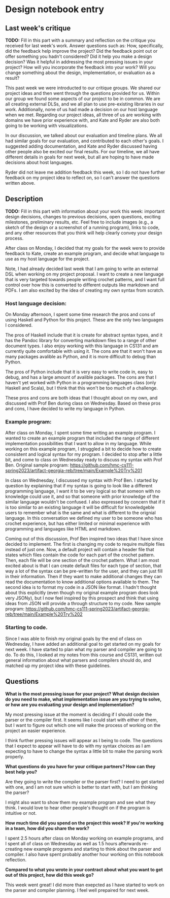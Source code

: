# Design notebook entry

## Last week's critique

**TODO:** Fill in this part with a summary and reflection on the critique you received for
last week's work. Answer questions such as:  How, specifically, did the feedback help
improve the project? Did the feedback point out or offer something you hadn't considered?
Did it help you make a design decision? Was it helpful in addressing the most pressing
issues in your project? How will you incorporate the feedback into your work? Will you
change something about the design, implementation, or evaluation as a result?

This past week we were introducted to our critique groups. We shared our project
ideas and then went through the questions provided for us. Within our group
we found some aspects of our project to be in common. We are all creating
external DLSs, and we all plan to use pre-existing libraries in our work. Additionally,
none of us had made a decision on our host language when we met. Regarding our
project ideas, all three of us are working with domains we have prior experience
with, and Kate and Ryder are also both going to be working with visualizations.

In our discussion, we talked about our evaluation and timeline plans. We all
had similar goals for our evaluation, and contributed to each other's goals.
I suggested adding documentation, and Kate and Ryder discussed having other
people also be excited our final results. For our timeline, we all have different
details in goals for next week, but all are hoping to have made decisions about
host languages.

Ryder did not leave me addition feedback this week, so I do not have further
feedback on my project idea to reflect on, so I can't answer the questions
written above.

## Description

**TODO:** Fill in this part with information about your work this week:
important design decisions, changes to previous decisions, open questions,
exciting milestones, preliminary results, etc. Feel free to include images
(e.g., a sketch of the design or a screenshot of a running program), links to
code, and any other resources that you think will help clearly convey your
design process.

After class on Monday, I decided that my goals for the week were to provide feedback to Kate,
create an example program, and decide what language to use as my host language for the project.

Note, I had already decided last week that I am going to write an external DSL when working
on my project proposal. I want to create a new language that is very targeted towards
people writing crochet patterns, and I want full control over how this is converted to different
outputs like markdown and PDFs. I am also excited by the idea of creating my own syntax from
scratch.

### Host language decision:
On Monday afternoon, I spent some time research the pros and cons of using Haskell and Python
for this project. These are the only two languages I considered.

The pros of Haskell include
that it is create for abstract syntax types, and it has the Pandoc library for converting
markdown files to a range of other document types. I also enjoy working with this language in
CS131 and am currently quite comfortable with using it. The cons are that it won't have as
many packages avalible as Python, and it is more difficult to debug than Python.

The pros of Python include that it is very easy to write code in, easy to debug, and has a
large amount of avalible packages. The cons are that I haven't yet worked with Python in a
programming languages class (only Haskell and Scala), but I think that this won't be too
much of a challenge.

These pros and cons are both ideas that I thought about on my own, and discussed with Prof Ben
during class on Wednesday. Based on these pros and cons, I have decided to write my language
in Python.

### Example program:
After class on Monday, I spent some time writing an example program. I wanted to create an
example program that included the range of different implementation possibilities that I want
to allow in my language. While working on this example program, I struggled a bit to decide
how to create consistent and logical syntax for my program. I decided to stop after a little bit,
and come to class on Wednesday ready to discuss my syntax with Prof Ben.
Original sample program: https://github.com/hmc-cs111-spring2023/artifact-georgia-reb/tree/main/Example%20Try%201

In class on Wednesday, I discussed my syntax with Prof Ben. I started by question by explaining
that if my syntax is going to look like a different programming language, I want it to be very
logical so that someon with no knowledge could use it, and so that someone with prior knowledge
of the similar language wouldn't be confused. I also expressed by concern that if it is too
similar to an existing language it will be difficult for knowledgeble users to remember what is
the same and what is different to the orignial language. In this conversation we defined my user
to be someone who has crochet experience, but has either limited or minimal experience with programming
and languages like HTML and markdown.

Coming out of this discussion, Prof Ben inspired two ideas that I have since decided to implement.
The first is changing my code to require multiple files instead of just one. Now, a default project
will contain a header file that states which files contain the code for each part of the crochet pattern. 
Then, each file will be one section of the crochet pattern. What I am most excited about is that I can
create default files for each type of section, that way a lot of the syntax can be pre-written for
the user, and they can just fill in their information. Then if they want to make additional changes
they can read the documentation to know additional options available to them.
The second idea is to format my code in a JSON like format. I hadn't thought about this explicitly
(even though my original example program does look very JSONy), but I now feel inspired by this
prospect and think that using ideas from JSON will provide a through structure to my code.
New sample program: https://github.com/hmc-cs111-spring2023/artifact-georgia-reb/tree/main/Example%20Try%202

### Starting to code.
Since I was able to finish my original goals by the end of class on Wednesday, I have added an additional
goal to get started on my goals for next week. I have started to plan what my parser and
compiler are going to do. To do this, I looked at my notes from this course
and CS131, written out general information about what parsers and compilers
should do, and matched up my project idea with these guidelines.

## Questions

**What is the most pressing issue for your project? What design decision do
you need to make, what implementation issue are you trying to solve, or how
are you evaluating your design and implementation?**

My most pressing issue at the moment is deciding if I should code the parser
or the compiler first. It seems like I could start with either of them, but I
want to figure out which one will make the process of working on the project
an easier experience.

I think further pressing issues will appear
as I being to code. The questions that I expect to appear will have to do
with my syntax choices as I am expecting to have to change the syntax a little
bit to make the parsing work properly.

**What questions do you have for your critique partners? How can they best help
you?**

Are they going to write the compiler or the parser first? I need to get started
with one, and I am not sure which is better to start with, but I am thinking
the parser?

I might also want to show them my example program and see what they think. I
would love to hear other people's thought on if the program is intuitive or not.

**How much time did you spend on the project this week? If you're working in a
team, how did you share the work?**

I spent 2.5 hours after class on Monday working on example programs, and I spent
all of class on Wednesday as well as 1.5 hours afterwards re-creating new
example programs and starting to think about the parser and compiler. I also
have spent probably another hour working on this notebook reflection.

**Compared to what you wrote in your contract about what you want to get out of this
project, how did this week go?**

This week went great! I did more than exepcted as I have started to work on
the parser and compiler planning. I feel well prepaired for next week.
